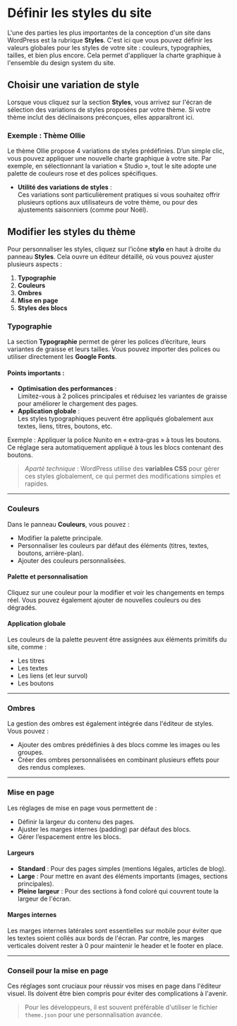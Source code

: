 # Définir les styles du site

L'une des parties les plus importantes de la conception d'un site dans WordPress est la rubrique **Styles**. C'est ici que vous pouvez définir les valeurs globales pour les styles de votre site : couleurs, typographies, tailles, et bien plus encore. Cela permet d'appliquer la charte graphique à l'ensemble du design system du site.

## Choisir une variation de style

Lorsque vous cliquez sur la section **Styles**, vous arrivez sur l'écran de sélection des variations de styles proposées par votre thème. Si votre thème inclut des déclinaisons préconçues, elles apparaîtront ici.

### Exemple : Thème Ollie

Le thème Ollie propose 4 variations de styles prédéfinies. D’un simple clic, vous pouvez appliquer une nouvelle charte graphique à votre site. Par exemple, en sélectionnant la variation « Studio », tout le site adopte une palette de couleurs rose et des polices spécifiques.

- **Utilité des variations de styles** :  
  Ces variations sont particulièrement pratiques si vous souhaitez offrir plusieurs options aux utilisateurs de votre thème, ou pour des ajustements saisonniers (comme pour Noël).

## Modifier les styles du thème

Pour personnaliser les styles, cliquez sur l’icône **stylo** en haut à droite du panneau **Styles**. Cela ouvre un éditeur détaillé, où vous pouvez ajuster plusieurs aspects :

1. **Typographie**  
2. **Couleurs**  
3. **Ombres**  
4. **Mise en page**  
5. **Styles des blocs**  

### Typographie

La section **Typographie** permet de gérer les polices d’écriture, leurs variantes de graisse et leurs tailles. Vous pouvez importer des polices ou utiliser directement les **Google Fonts**.

#### Points importants :
- **Optimisation des performances** :  
  Limitez-vous à 2 polices principales et réduisez les variantes de graisse pour améliorer le chargement des pages.
- **Application globale** :  
  Les styles typographiques peuvent être appliqués globalement aux textes, liens, titres, boutons, etc.

Exemple : Appliquer la police Nunito en « extra-gras » à tous les boutons. Ce réglage sera automatiquement appliqué à tous les blocs contenant des boutons.

> *Aparté technique* : WordPress utilise des **variables CSS** pour gérer ces styles globalement, ce qui permet des modifications simples et rapides.

---

### Couleurs

Dans le panneau **Couleurs**, vous pouvez :
- Modifier la palette principale.
- Personnaliser les couleurs par défaut des éléments (titres, textes, boutons, arrière-plan).
- Ajouter des couleurs personnalisées.

#### Palette et personnalisation
Cliquez sur une couleur pour la modifier et voir les changements en temps réel. Vous pouvez également ajouter de nouvelles couleurs ou des dégradés.

#### Application globale
Les couleurs de la palette peuvent être assignées aux éléments primitifs du site, comme :
- Les titres
- Les textes
- Les liens (et leur survol)
- Les boutons

---

### Ombres

La gestion des ombres est également intégrée dans l'éditeur de styles. Vous pouvez :
- Ajouter des ombres prédéfinies à des blocs comme les images ou les groupes.
- Créer des ombres personnalisées en combinant plusieurs effets pour des rendus complexes.

---

### Mise en page

Les réglages de mise en page vous permettent de :
- Définir la largeur du contenu des pages.
- Ajuster les marges internes (padding) par défaut des blocs.
- Gérer l’espacement entre les blocs.

#### Largeurs
- **Standard** : Pour des pages simples (mentions légales, articles de blog).
- **Large** : Pour mettre en avant des éléments importants (images, sections principales).
- **Pleine largeur** : Pour des sections à fond coloré qui couvrent toute la largeur de l'écran.

#### Marges internes
Les marges internes latérales sont essentielles sur mobile pour éviter que les textes soient collés aux bords de l'écran. Par contre, les marges verticales doivent rester à 0 pour maintenir le header et le footer en place.

---

### Conseil pour la mise en page

Ces réglages sont cruciaux pour réussir vos mises en page dans l'éditeur visuel. Ils doivent être bien compris pour éviter des complications à l'avenir.

> Pour les développeurs, il est souvent préférable d'utiliser le fichier `theme.json` pour une personnalisation avancée.
